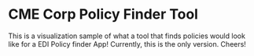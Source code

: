 # CME Corp Policy Finder Tool

This is a visualization sample of what a tool that finds policies would look like for a EDI Policy finder App!
Currently, this is the only version. 
Cheers!
